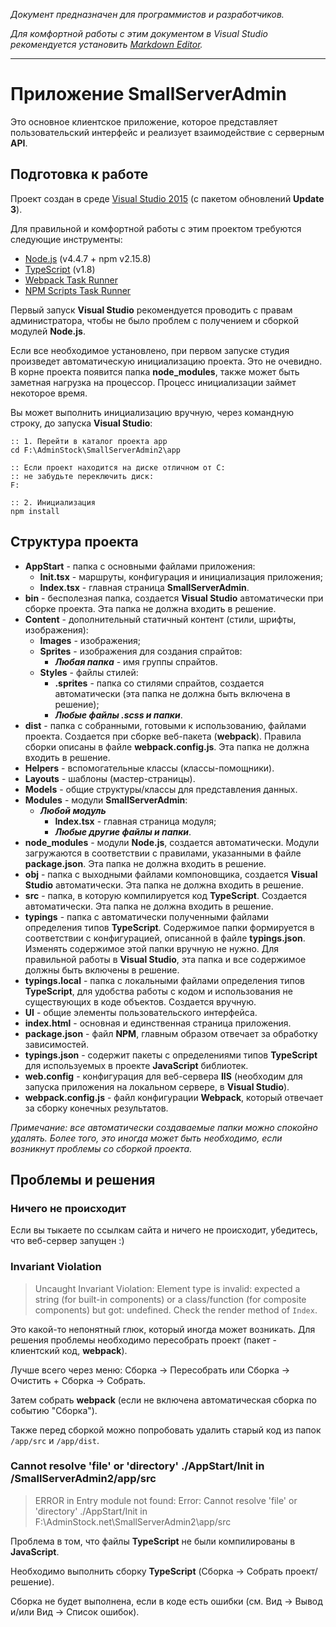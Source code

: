 ﻿*Документ предназначен для программистов и разработчиков.*

*﻿Для комфортной работы с этим документом в Visual Studio рекомендуется установить [Markdown Editor](https://visualstudiogallery.msdn.microsoft.com/eaab33c3-437b-4918-8354-872dfe5d1bfe).*

---

# Приложение SmallServerAdmin

Это основное клиентское приложение, которое представляет пользовательский интерфейс и реализует взаимодействие с серверным **API**.

## Подготовка к работе

Проект создан в среде [Visual Studio 2015](https://www.visualstudio.com) (с пакетом обновлений **Update 3**).

Для правильной и комфортной работы с этим проектом требуются следующие инструменты:

* [Node.js](https://nodejs.org/) (v4.4.7 + npm v2.15.8)
* [TypeScript](https://www.typescriptlang.org/) (v1.8)
* [Webpack Task Runner](https://visualstudiogallery.msdn.microsoft.com/5497fd10-b1ba-474c-8991-1438ae47012a)
* [NPM Scripts Task Runner](https://visualstudiogallery.msdn.microsoft.com/8f2f2cbc-4da5-43ba-9de2-c9d08ade4941)

Первый запуск **Visual Studio** рекомендуется проводить с правам администратора, чтобы не было проблем с получением и сборкой модулей **Node.js**.

Если все необходимое установлено, при первом запуске студия произведет автоматическую инициализацию проекта. 
Это не очевидно. В корне проекта появится папка **node_modules**, также может быть заметная нагрузка на процессор. 
Процесс инициализации займет некоторое время.

Вы может выполнить инициализацию вручную, через командную строку, до запуска **Visual Studio**:

```
:: 1. Перейти в каталог проекта app
cd F:\AdminStock\SmallServerAdmin2\app

:: Если проект находится на диске отличном от C:
:: не забудьте переключить диск:
F:

:: 2. Инициализация
npm install
```

## Структура проекта

* **AppStart** - папка с основными файлами приложения:
  * **Init.tsx** - маршруты, конфигурация и инициализация приложения;
  * **Index.tsx** - главная страница **SmallServerAdmin**.
* **bin** - бесполезная папка, создается **Visual Studio** автоматически при сборке проекта. Эта папка не должна входить в решение.
* **Content** - дополнительный статичный контент (стили, шрифты, изображения):
  * **Images** - изображения;
  * **Sprites** - изображения для создания спрайтов:
    * ***Любая папка*** - имя группы спрайтов.
  * **Styles** - файлы стилей:
    * **.sprites** - папка со стилями спрайтов, создается автоматически (эта папка не должна быть включена в решение);
    * ***Любые файлы .scss и папки***.
* **dist** - папка с собранными, готовыми к использованию, файлами проекта. Создается при сборке веб-пакета (**webpack**). Правила сборки описаны в файле **webpack.config.js**. Эта папка не должна входить в решение.
* **Helpers** - вспомогательные классы (классы-помощники).
* **Layouts** - шаблоны (мастер-страницы).
* **Models** - общие структуры/классы для представления данных.
* **Modules** - модули **SmallServerAdmin**:
  * ***Любой модуль***
    * **Index.tsx** - главная страница модуля;
    * ***Любые другие файлы и папки***.
* **node_modules** - модули **Node.js**, создается автоматически. Модули загружаются в соответствии с правилами, указанными в файле **package.json**. Эта папка не должна входить в решение.
* **obj** - папка с выходными файлами компоновщика, создается **Visual Studio** автоматически. Эта папка не должна входить в решение.
* **src** - папка, в которую компилируется код **TypeScript**. Создается автоматически. Эта папка не должна входить в решение.
* **typings** - папка с автоматически полученными файлами определения типов **TypeScript**. Содержимое папки формируется в соответствии с конфигурацией, описанной в файле **typings.json**. Изменять содержимое этой папки вручную не нужно. Для правильной работы в **Visual Studio**, эта папка и все содержимое должны быть включены в решение.
* **typings.local** - папка с локальными файлами определения типов **TypeScript**, для удобства работы с кодом и использования не существующих в коде объектов. Создается вручную.
* **UI** - общие элементы пользовательского интерфейса.
* **index.html** - основная и единственная страница приложения.
* **package.json** - файл **NPM**, главным образом отвечает за обработку зависимостей.
* **typings.json** - содержит пакеты с определениями типов **TypeScript** для используемых в проекте **JavaScript** библиотек.
* **web.config** - конфигурация для веб-сервера **IIS** (необходим для запуска приложения на локальном сервере, в **Visual Studio**).
* **webpack.config.js** - файл конфигурации **Webpack**, который отвечает за сборку конечных результатов.

*Примечание: все автоматически создаваемые папки можно спокойно удалять. Более того, это иногда может быть необходимо, если возникнут проблемы со сборкой проекта.*

## Проблемы и решения

### Ничего не происходит

Если вы тыкаете по ссылкам сайта и ничего не происходит, убедитесь, что веб-сервер запущен :)

### Invariant Violation

> Uncaught Invariant Violation: Element type is invalid: expected a string (for built-in components) or a class/function (for composite components) but got: undefined. Check the render method of `Index`.

Это какой-то непонятный глюк, который иногда может возникать.
Для решения проблемы необходимо пересобрать проект (пакет - клиентский код, **webpack**).

Лучше всего через меню: Сборка -> Пересобрать или Сборка -> Очистить + Сборка -> Собрать.

Затем собрать **webpack** (если не включена автоматическая сборка по событию "Сборка").

Также перед сборкой можно попробовать удалить старый код из папок `/app/src` и `/app/dist`.

### Cannot resolve 'file' or 'directory' ./AppStart/Init in /SmallServerAdmin2/app/src

> ERROR in Entry module not found: Error: Cannot resolve 'file' or 'directory' ./AppStart/Init in F:\AdminStock.net\SmallServerAdmin2\app/src

Проблема в том, что файлы **TypeScript** не были компилированы в **JavaScript**.

Необходимо выполнить сборку **TypeScript** (Сборка -> Собрать проект/решение).

Сборка не будет выполнена, если в коде есть ошибки (см. Вид -> Вывод и/или Вид -> Список ошибок).